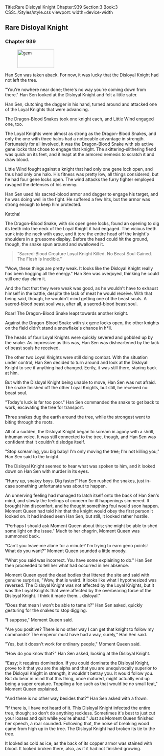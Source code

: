 Title:Rare Disloyal Knight 
Chapter:939 
Section:3 
Book:3 
CSS:../Styles/style.css 
viewport: width=device-width
  
## Rare Disloyal Knight
### Chapter 939 
<figure>
	<img src="../Images/gem.gif" alt="gem" id="gem" width="120" height="60" />
</figure>
  

  
  Han Sen was taken aback. For now, it was lucky that the Disloyal Knight had not left the tree.

"You're nowhere near done; there's no way you're coming down from there." Han Sen looked at the Disloyal Knight and felt a little safer.

Han Sen, clutching the dagger in his hand, turned around and attacked one of the Loyal Knights that were advancing.

The Dragon-Blood Snakes took one knight each, and Little Wind engaged one, too.

The Loyal Knights were almost as strong as the Dragon-Blood Snakes, and only the one with three halos had a noticeable advantage in strength. Fortunately for all involved, it was the Dragon-Blood Snake with six active gene locks that chose to engage that knight. The skittering-slithering fiend was quick on its feet, and it leapt at the armored nemesis to scratch it and draw blood.

Little Wind fought against a knight that had only one gene lock open, and thus had only one halo. His fitness was pretty low, all things considered, but he had four gene locks open. The wind attacks the furry fighter employed ravaged the defenses of his enemy.

Han Sen used his sacred-blood armor and dagger to engage his target, and he was doing well in the fight. He suffered a few hits, but the armor was strong enough to keep him protected.

Katcha!

The Dragon-Blood Snake, with six open gene locks, found an opening to dig its teeth into the neck of the Loyal Knight it had engaged. The vicious teeth sunk into the neck with ease, and it tore the entire head off the knight's shoulders in a gruesome display. Before the head could hit the ground, though, the snake spun around and swallowed it.

> "Sacred-Blood Creature Loyal Knight Killed. No Beast Soul Gained. The Flesh Is Inedible."

"Wow, these things are pretty weak. It looks like the Disloyal Knight really has been hogging all the energy." Han Sen was overjoyed, thinking he could still one day claim it.

And the fact that they were weak was good, as he wouldn't have to exhaust himself in the battle, despite the lack of meat he would receive. With that being said, though, he wouldn't mind getting one of the beast souls. A sacred-blood beast soul was, after all, a sacred-blood beast soul.

Roar! The Dragon-Blood Snake leapt towards another knight.

Against the Dragon-Blood Snake with six gene locks open, the other knights on the field didn't stand a snowflake's chance in h*ll.

The heads of four Loyal Knights were quickly severed and gobbled up by the snake. As impressive as this was, Han Sen was disheartened by the lack of beast souls he received.

The other two Loyal Knights were still doing combat. With the situation under control, Han Sen decided to turn around and look at the Disloyal Knight to see if anything had changed. Eerily, it was still there, staring back at him.

But with the Disloyal Knight being unable to move, Han Sen was not afraid. The snake finished off the other Loyal Knights, but still, he received no beast soul.

"Today's luck is far too poor." Han Sen commanded the snake to get back to work, excavating the tree for transport.

Three snakes dug the earth around the tree, while the strongest went to biting through the roots.

All of a sudden, the Disloyal Knight began to scream in agony with a shrill, inhuman voice. It was still connected to the tree, though, and Han Sen was confident that it couldn't dislodge itself.

"Stop screaming, you big baby! I'm only moving the tree; I'm not killing you," Han Sen said to the knight.

The Disloyal Knight seemed to hear what was spoken to him, and it looked down on Han Sen with murder in its eyes.

"Hurry up, snakey boys. Dig faster!" Han Sen rushed the snakes, just in-case something unfortunate was about to happen.

An unnerving feeling had managed to latch itself onto the back of Han Sen's mind, and slowly the feelings of concern for ill happenings simmered. It brought him discomfort, and he thought something foul would soon happen. Moment Queen had told him that the knight would obey the first person it looked on. It had indeed seen Han Sen, but still, it looked rather hostile.

"Perhaps I should ask Moment Queen about this; she might be able to shed some light on the issue." Much to her chagrin, Moment Queen was summoned back.

"Can't you leave me alone for a minute? I'm trying to earn geno points! What do you want?" Moment Queen sounded a little moody.

"What you said was incorrect. You have some explaining to do." Han Sen then proceeded to tell her what had occurred in her absence.

Moment Queen eyed the dead bodies that littered the site and said with genuine surprise, "Wow, that is weird. It looks like what I hypothesized was reversed. The Disloyal Knight was not affected by the Loyal Knights, but it was the Loyal Knights that were affected by the overbearing force of the Disloyal Knight. I think it made them... disloyal."

"Does that mean I won't be able to tame it?" Han Sen asked, quickly gesturing for the snakes to stop digging.

"I suppose," Moment Queen said.

"Are you positive? There is no other way I can get that knight to follow my commands? The emperor must have had a way, surely," Han Sen said.

"Yes, but it doesn't work for ordinary people," Moment Queen said.

"How do you know that?" Han Sen asked, looking at the Disloyal Knight.

"Easy; it requires domination. If you could dominate the Disloyal Knight, prove to it that you are the alpha and that you are unequivocally superior to the Disloyal Knight in strength, it wouldn't betray you. It would follow you. But do bear in mind that this thing, once matured, might actually end up being a super creature. Toppling a foe such as that would be no small feat," Moment Queen explained.

"And there is no other way besides that?" Han Sen asked with a frown.

"If there is, I have not heard of it. This Disloyal Knight infected the entire tree, though; so don't do anything reckless. Sometimes it's best to just cut your losses and quit while you're ahead." Just as Moment Queen finished her speech, a roar sounded. Following that, the noise of breaking wood came from high up in the tree. The Disloyal Knight had broken its tie to the tree.

It looked as cold as ice, as the back of its copper armor was stained with blood. It looked broken there, also, as if it had not finished growing.
